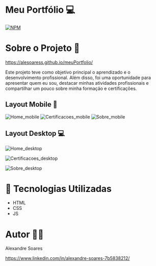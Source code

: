 # Meu Portfólio 💻
[![NPM](https://img.shields.io/npm/l/react)](https://github.com/Alesoaress/meuPortfolio/blob/main/LICENSE) 

# Sobre o Projeto 📂
https://alesoaress.github.io/meuPortfolio/

Este projeto teve como objetivo principal o aprendizado e o desenvolvimento profissional. Além disso, foi uma oportunidade para apresentar quem eu sou, destacar minhas atividades profissionais e compartilhar um pouco sobre minha formação e certificações.

## Layout Mobile 📱
![Home_mobile](https://github.com/user-attachments/assets/17655886-0f36-4416-bcbd-906598b5f698) ![Certificacoes_mobile](https://github.com/user-attachments/assets/8f0d02b8-33f1-47c2-bdf6-613099d87055) ![Sobre_mobile](https://github.com/user-attachments/assets/336850ba-b124-4772-8631-85d5808de190)


## Layout Desktop 💻
![Home_desktop](https://github.com/user-attachments/assets/736f4a66-3e37-48d0-b431-5b18bcad041d)

![Certificacoes_desktop](https://github.com/user-attachments/assets/7a6f8aa7-409b-4d67-9a1f-236a78277098)

![Sobre_desktop](https://github.com/user-attachments/assets/7bd7cf25-f089-432f-a4ed-e990e4901ec8)





# 🚀 Tecnologias Utilizadas
- HTML 
- CSS
- JS

# Autor 🙋‍♂️
Alexandre Soares

https://www.linkedin.com/in/alexandre-soares-7b5838212/

